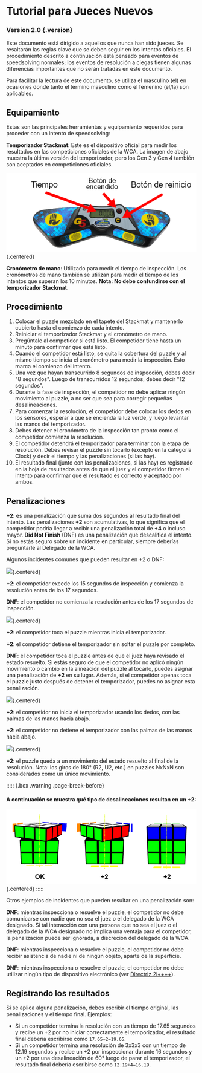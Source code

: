 # Tutorial para Jueces Nuevos

### Version 2.0 {.version}

Este documento está dirigido a aquellos que nunca han sido jueces. Se resaltarán las reglas clave que se deben seguir en los intentos oficiales. El procedimiento descrito a continuación está pensado para eventos de speedsolving normales; los eventos de resolución a ciegas tienen algunas diferencias importantes que no serán tratadas en este documento.

Para facilitar la lectura de este documento, se utiliza el masculino (el) en ocasiones donde tanto el término masculino como el femenino (el/la) son aplicables.

## Equipamiento

Estas son las principales herramientas y equipamiento requeridos para proceder con un intento de speedsolving:

**Temporizador Stackmat**: Este es el dispositivo oficial para medir los resultados en las competiciones oficiales de la WCA. La imagen de abajo muestra la última versión del temporizador, pero los Gen 3 y Gen 4 también son aceptados en competiciones oficiales.

![](images/timer-es.png){.centered}

**Cronómetro de mano**: Utilizado para medir el tiempo de inspección. Los cronómetros de mano también se utilizan para medir el tiempo de los intentos que superan los 10 minutos. **Nota: No debe confundirse con el temporizador Stackmat.**

## Procedimiento

1. Colocar el puzzle mezclado en el tapete del Stackmat y mantenerlo cubierto hasta el comienzo de cada intento.
2. Reiniciar el temporizador Stackmat y el cronómetro de mano.
3. Pregúntale al competidor si está listo. El competidor tiene hasta un minuto para confirmar que está listo.
4. Cuando el competidor está listo, se quita la cobertura del puzzle y al mismo tiempo se inicia el cronómetro para medir la inspección. Esto marca el comienzo del intento.
5. Una vez que hayan transcurrido 8 segundos de inspección, debes decir "8 segundos". Luego de transcurridos 12 segundos, debes decir "12 segundos".
6. Durante la fase de inspección, el competidor no debe aplicar ningún movimiento al puzzle, a no ser que sea para corregir pequeñas desalineaciones.
7. Para comenzar la resolución, el competidor debe colocar los dedos en los sensores, esperar a que se encienda la luz verde, y luego levantar las manos del temporizador.
8. Debes detener el cronómetro de la inspección tan pronto como el competidor comienza la resolución.
9. El competidor detendrá el temporizador para terminar con la etapa de resolución. Debes revisar el puzzle sin tocarlo (excepto en la categoría Clock) y decir el tiempo y las penalizaciones (si las hay).
10. El resultado final (junto con las penalizaciones, si las hay) es registrado en la hoja de resultados antes de que el juez y el competidor firmen el intento para confirmar que el resultado es correcto y aceptado por ambos.

## Penalizaciones

**+2**: es una penalización que suma dos segundos al resultado final del intento. Las penalizaciones **+2** son acumulativas, lo que significa que el competidor podría llegar a recibir una penalización total de **+4** o incluso mayor. **Did Not Finish** (DNF) es una penalización que descalifica el intento. Si no estás seguro sobre un incidente en particular, siempre deberías preguntarle al Delegado de la WCA.

Algunos incidentes comunes que pueden resultar en +2 o DNF:

![](images/penalty1.png){.centered}

**+2**: el competidor excede los 15 segundos de inspección y comienza la resolución antes de los 17 segundos.

**DNF**: el competidor no comienza la resolución antes de los 17 segundos de inspección.

![](images/penalty2.png){.centered}

**+2**: el competidor toca el puzzle mientras inicia el temporizador.

**+2**: el competidor detiene el temporizador sin soltar el puzzle por completo.

**DNF**: el competidor toca el puzzle antes de que el juez haya revisado el estado resuelto. Si estás seguro de que el competidor no aplicó ningún movimiento o cambio en la alineación del puzzle al tocarlo, puedes asignar una penalización de **+2** en su lugar. Además, si el competidor apenas toca el puzzle justo después de detener el temporizador, puedes no asignar esta penalización.

![](images/penalty3.png){.centered}

**+2**: el competidor no inicia el temporizador usando los dedos, con las palmas de las manos hacia abajo.

**+2**: el competidor no detiene el temporizador con las palmas de las manos hacia abajo.

![](images/penalty4.png){.centered}

**+2**: el puzzle queda a un movimiento del estado resuelto al final de la resolución. Nota: los giros de 180° (R2, U2, etc.) en puzzles NxNxN son considerados como un único movimiento.

::::: {.box .warning .page-break-before}

#### A continuación se muestra qué tipo de desalineaciones resultan en un +2:

![](images/misalignments.png){.centered}
:::::

Otros ejemplos de incidentes que pueden resultar en una penalización son:

**DNF**: mientras inspecciona o resuelve el puzzle, el competidor no debe comunicarse con nadie que no sea el juez o el delegado de la WCA designado. Si tal interacción con una persona que no sea el juez o el delegado de la WCA designado no implica una ventaja para el competidor, la penalización puede ser ignorada, a discreción del delegado de la WCA.

**DNF**: mientras inspecciona o resuelve el puzzle, el competidor no debe recibir asistencia de nadie ni de ningún objeto, aparte de la superficie.

**DNF**: mientras inspecciona o resuelve el puzzle, el competidor no debe utilizar ningún tipo de dispositivo electrónico (ver [Directriz 2i++++](wca{regulations/guidelines.html#2i++++})).

## Registrando los resultados

Si se aplica alguna penalización, debes escribir el tiempo original, las penalizaciones y el tiempo final. Ejemplos:

- Si un competidor termina la resolución con un tiempo de 17.65 segundos y recibe un +2 por no iniciar correctamente el temporizador, el resultado final debería escribirse como `17.65+2=19.65`.
- Si un competidor termina una resolución de 3x3x3 con un tiempo de 12.19 segundos y recibe un +2 por inspeccionar durante 16 segundos y un +2 por una desalineación de 60° luego de parar el temporizador, el resultado final debería escribirse como `12.19+4=16.19`.
